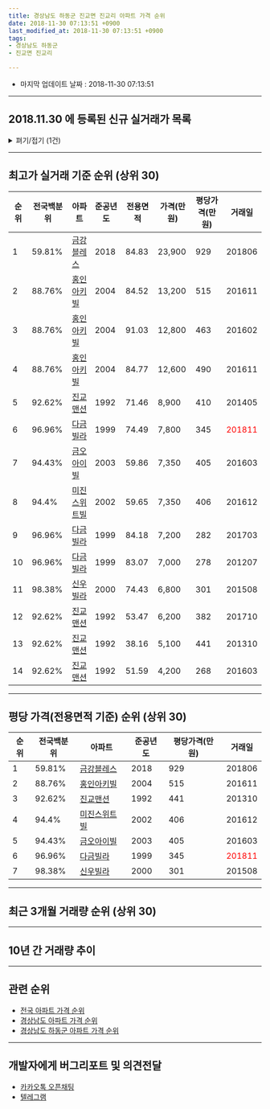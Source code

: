 ```yaml
---
title: 경상남도 하동군 진교면 진교리 아파트 가격 순위
date: 2018-11-30 07:13:51 +0900
last_modified_at: 2018-11-30 07:13:51 +0900
tags:
- 경상남도 하동군
- 진교면 진교리

---
```


* 마지막 업데이트 날짜 : 2018-11-30 07:13:51

---

## 2018.11.30 에 등록된 신규 실거래가 목록

<details>
<summary>펴기/접기 (1건)</summary>
<div markdown="1">

|아파트|전국백분위|준공년도|전용면적|가격(만원)|평당가격(만원)|거래일|
|---|---|---|---|---|---|---|
|[다금빌라](https://search.naver.com/search.naver?query=%EA%B2%BD%EC%83%81%EB%82%A8%EB%8F%84+%ED%95%98%EB%8F%99%EA%B5%B0+%EC%A7%84%EA%B5%90%EB%A9%B4+%EC%A7%84%EA%B5%90%EB%A6%AC+%EB%8B%A4%EA%B8%88%EB%B9%8C%EB%9D%BC)|96.96%|1999|74.49|7,800|345|<span style="color:red">201811</span>|


</div>
</details>

---

## 최고가 실거래 기준 순위 (상위 30)


|순위|전국백분위|아파트|준공년도|전용면적|가격(만원)|평당가격(만원)|거래일|
|---|---|---|---|---|---|---|---|
|1|59.81%|[금강블레스](https://search.naver.com/search.naver?query=%EA%B2%BD%EC%83%81%EB%82%A8%EB%8F%84+%ED%95%98%EB%8F%99%EA%B5%B0+%EC%A7%84%EA%B5%90%EB%A9%B4+%EC%A7%84%EA%B5%90%EB%A6%AC+%EA%B8%88%EA%B0%95%EB%B8%94%EB%A0%88%EC%8A%A4)|2018|84.83|23,900|929|201806|
|2|88.76%|[홍인아키빌](https://search.naver.com/search.naver?query=%EA%B2%BD%EC%83%81%EB%82%A8%EB%8F%84+%ED%95%98%EB%8F%99%EA%B5%B0+%EC%A7%84%EA%B5%90%EB%A9%B4+%EC%A7%84%EA%B5%90%EB%A6%AC+%ED%99%8D%EC%9D%B8%EC%95%84%ED%82%A4%EB%B9%8C)|2004|84.52|13,200|515|201611|
|3|88.76%|[홍인아키빌](https://search.naver.com/search.naver?query=%EA%B2%BD%EC%83%81%EB%82%A8%EB%8F%84+%ED%95%98%EB%8F%99%EA%B5%B0+%EC%A7%84%EA%B5%90%EB%A9%B4+%EC%A7%84%EA%B5%90%EB%A6%AC+%ED%99%8D%EC%9D%B8%EC%95%84%ED%82%A4%EB%B9%8C)|2004|91.03|12,800|463|201602|
|4|88.76%|[홍인아키빌](https://search.naver.com/search.naver?query=%EA%B2%BD%EC%83%81%EB%82%A8%EB%8F%84+%ED%95%98%EB%8F%99%EA%B5%B0+%EC%A7%84%EA%B5%90%EB%A9%B4+%EC%A7%84%EA%B5%90%EB%A6%AC+%ED%99%8D%EC%9D%B8%EC%95%84%ED%82%A4%EB%B9%8C)|2004|84.77|12,600|490|201611|
|5|92.62%|[진교맨션](https://search.naver.com/search.naver?query=%EA%B2%BD%EC%83%81%EB%82%A8%EB%8F%84+%ED%95%98%EB%8F%99%EA%B5%B0+%EC%A7%84%EA%B5%90%EB%A9%B4+%EC%A7%84%EA%B5%90%EB%A6%AC+%EC%A7%84%EA%B5%90%EB%A7%A8%EC%85%98)|1992|71.46|8,900|410|201405|
|6|96.96%|[다금빌라](https://search.naver.com/search.naver?query=%EA%B2%BD%EC%83%81%EB%82%A8%EB%8F%84+%ED%95%98%EB%8F%99%EA%B5%B0+%EC%A7%84%EA%B5%90%EB%A9%B4+%EC%A7%84%EA%B5%90%EB%A6%AC+%EB%8B%A4%EA%B8%88%EB%B9%8C%EB%9D%BC)|1999|74.49|7,800|345|<span style="color:red">201811</span>|
|7|94.43%|[금오아이빌](https://search.naver.com/search.naver?query=%EA%B2%BD%EC%83%81%EB%82%A8%EB%8F%84+%ED%95%98%EB%8F%99%EA%B5%B0+%EC%A7%84%EA%B5%90%EB%A9%B4+%EC%A7%84%EA%B5%90%EB%A6%AC+%EA%B8%88%EC%98%A4%EC%95%84%EC%9D%B4%EB%B9%8C)|2003|59.86|7,350|405|201603|
|8|94.4%|[미진스위트빌](https://search.naver.com/search.naver?query=%EA%B2%BD%EC%83%81%EB%82%A8%EB%8F%84+%ED%95%98%EB%8F%99%EA%B5%B0+%EC%A7%84%EA%B5%90%EB%A9%B4+%EC%A7%84%EA%B5%90%EB%A6%AC+%EB%AF%B8%EC%A7%84%EC%8A%A4%EC%9C%84%ED%8A%B8%EB%B9%8C)|2002|59.65|7,350|406|201612|
|9|96.96%|[다금빌라](https://search.naver.com/search.naver?query=%EA%B2%BD%EC%83%81%EB%82%A8%EB%8F%84+%ED%95%98%EB%8F%99%EA%B5%B0+%EC%A7%84%EA%B5%90%EB%A9%B4+%EC%A7%84%EA%B5%90%EB%A6%AC+%EB%8B%A4%EA%B8%88%EB%B9%8C%EB%9D%BC)|1999|84.18|7,200|282|201703|
|10|96.96%|[다금빌라](https://search.naver.com/search.naver?query=%EA%B2%BD%EC%83%81%EB%82%A8%EB%8F%84+%ED%95%98%EB%8F%99%EA%B5%B0+%EC%A7%84%EA%B5%90%EB%A9%B4+%EC%A7%84%EA%B5%90%EB%A6%AC+%EB%8B%A4%EA%B8%88%EB%B9%8C%EB%9D%BC)|1999|83.07|7,000|278|201207|
|11|98.38%|[신우빌라](https://search.naver.com/search.naver?query=%EA%B2%BD%EC%83%81%EB%82%A8%EB%8F%84+%ED%95%98%EB%8F%99%EA%B5%B0+%EC%A7%84%EA%B5%90%EB%A9%B4+%EC%A7%84%EA%B5%90%EB%A6%AC+%EC%8B%A0%EC%9A%B0%EB%B9%8C%EB%9D%BC)|2000|74.43|6,800|301|201508|
|12|92.62%|[진교맨션](https://search.naver.com/search.naver?query=%EA%B2%BD%EC%83%81%EB%82%A8%EB%8F%84+%ED%95%98%EB%8F%99%EA%B5%B0+%EC%A7%84%EA%B5%90%EB%A9%B4+%EC%A7%84%EA%B5%90%EB%A6%AC+%EC%A7%84%EA%B5%90%EB%A7%A8%EC%85%98)|1992|53.47|6,200|382|201710|
|13|92.62%|[진교맨션](https://search.naver.com/search.naver?query=%EA%B2%BD%EC%83%81%EB%82%A8%EB%8F%84+%ED%95%98%EB%8F%99%EA%B5%B0+%EC%A7%84%EA%B5%90%EB%A9%B4+%EC%A7%84%EA%B5%90%EB%A6%AC+%EC%A7%84%EA%B5%90%EB%A7%A8%EC%85%98)|1992|38.16|5,100|441|201310|
|14|92.62%|[진교맨션](https://search.naver.com/search.naver?query=%EA%B2%BD%EC%83%81%EB%82%A8%EB%8F%84+%ED%95%98%EB%8F%99%EA%B5%B0+%EC%A7%84%EA%B5%90%EB%A9%B4+%EC%A7%84%EA%B5%90%EB%A6%AC+%EC%A7%84%EA%B5%90%EB%A7%A8%EC%85%98)|1992|51.59|4,200|268|201603|


---

## 평당 가격(전용면적 기준) 순위 (상위 30)


|순위|전국백분위|아파트|준공년도|평당가격(만원)|거래일|
|---|---|---|---|---|---|
|1|59.81%|[금강블레스](https://search.naver.com/search.naver?query=%EA%B2%BD%EC%83%81%EB%82%A8%EB%8F%84+%ED%95%98%EB%8F%99%EA%B5%B0+%EC%A7%84%EA%B5%90%EB%A9%B4+%EC%A7%84%EA%B5%90%EB%A6%AC+%EA%B8%88%EA%B0%95%EB%B8%94%EB%A0%88%EC%8A%A4)|2018|929|201806|
|2|88.76%|[홍인아키빌](https://search.naver.com/search.naver?query=%EA%B2%BD%EC%83%81%EB%82%A8%EB%8F%84+%ED%95%98%EB%8F%99%EA%B5%B0+%EC%A7%84%EA%B5%90%EB%A9%B4+%EC%A7%84%EA%B5%90%EB%A6%AC+%ED%99%8D%EC%9D%B8%EC%95%84%ED%82%A4%EB%B9%8C)|2004|515|201611|
|3|92.62%|[진교맨션](https://search.naver.com/search.naver?query=%EA%B2%BD%EC%83%81%EB%82%A8%EB%8F%84+%ED%95%98%EB%8F%99%EA%B5%B0+%EC%A7%84%EA%B5%90%EB%A9%B4+%EC%A7%84%EA%B5%90%EB%A6%AC+%EC%A7%84%EA%B5%90%EB%A7%A8%EC%85%98)|1992|441|201310|
|4|94.4%|[미진스위트빌](https://search.naver.com/search.naver?query=%EA%B2%BD%EC%83%81%EB%82%A8%EB%8F%84+%ED%95%98%EB%8F%99%EA%B5%B0+%EC%A7%84%EA%B5%90%EB%A9%B4+%EC%A7%84%EA%B5%90%EB%A6%AC+%EB%AF%B8%EC%A7%84%EC%8A%A4%EC%9C%84%ED%8A%B8%EB%B9%8C)|2002|406|201612|
|5|94.43%|[금오아이빌](https://search.naver.com/search.naver?query=%EA%B2%BD%EC%83%81%EB%82%A8%EB%8F%84+%ED%95%98%EB%8F%99%EA%B5%B0+%EC%A7%84%EA%B5%90%EB%A9%B4+%EC%A7%84%EA%B5%90%EB%A6%AC+%EA%B8%88%EC%98%A4%EC%95%84%EC%9D%B4%EB%B9%8C)|2003|405|201603|
|6|96.96%|[다금빌라](https://search.naver.com/search.naver?query=%EA%B2%BD%EC%83%81%EB%82%A8%EB%8F%84+%ED%95%98%EB%8F%99%EA%B5%B0+%EC%A7%84%EA%B5%90%EB%A9%B4+%EC%A7%84%EA%B5%90%EB%A6%AC+%EB%8B%A4%EA%B8%88%EB%B9%8C%EB%9D%BC)|1999|345|<span style="color:red">201811</span>|
|7|98.38%|[신우빌라](https://search.naver.com/search.naver?query=%EA%B2%BD%EC%83%81%EB%82%A8%EB%8F%84+%ED%95%98%EB%8F%99%EA%B5%B0+%EC%A7%84%EA%B5%90%EB%A9%B4+%EC%A7%84%EA%B5%90%EB%A6%AC+%EC%8B%A0%EC%9A%B0%EB%B9%8C%EB%9D%BC)|2000|301|201508|


---

## 최근 3개월 거래량 순위 (상위 30)


<div style="width:100%;">
    <canvas id="deal_count_ranking" height="250"></canvas>
</div>


<script>
new Chart(document.getElementById("deal_count_ranking"), {
    type: 'horizontalBar',
    data: {
        labels: ['금오아이빌', '다금빌라'],
        datasets: [{
            label: '실거래 수',
            data: [2, 1],
            borderColor: "rgba(255, 0, 128, 1)",
            backgroundColor: "rgba(255, 0, 128, 0.5)",
            fill: false,
        }]
    },
    options: {
        responsive: true,
        title: {
            display: true,
            text: '최근 3개월 거래량 순위'
        },
        tooltips: {
            mode: 'index',
            intersect: false,
            callbacks: {
                title: function(tooltipItems, data) {
                    return "실거래 수:";
                },
                label: function(tooltipItem, data) {
                    return data.labels[tooltipItem.index] + ": " + tooltipItem.xLabel;
                }
            }
        },
        hover: {
            mode: 'nearest',
            intersect: true
        },
        scales: {
            xAxes: [{
                display: true,
                scaleLabel: {
                    display: true,
                    labelString: '실거래 수'
                },
                ticks: {
                    suggestedMin: 0,
                }
            }],
            yAxes: [{
                display: true,
                ticks: {
                    autoSkip: false,
                    callback: function(value, index, values) {
                        if (value.length > 15)
                            return value.substr(0, 13) + "...";
                        else
                            return value;
                    }
                },
                scaleLabel: {
                    display: false,
                }
            }]
        }
    }
});

</script>


---

## 10년 간 거래량 추이


<div style="width:100%;">
    <canvas id="deal_progress" height="250"></canvas>
</div>

<script>
new Chart(document.getElementById("deal_progress"), {
    type: 'line',
    data: {
        labels: ['200811','200812','200901','200902','200903','200904','200905','200906','200907','200908','200909','200910','200911','200912','201001','201002','201003','201004','201005','201006','201007','201008','201009','201010','201011','201012','201101','201102','201103','201104','201105','201106','201107','201108','201109','201110','201111','201112','201201','201202','201203','201204','201205','201206','201207','201208','201209','201210','201211','201212','201301','201302','201303','201304','201305','201306','201307','201308','201309','201310','201311','201312','201401','201402','201403','201404','201405','201406','201407','201408','201409','201410','201411','201412','201501','201502','201503','201504','201505','201506','201507','201508','201509','201510','201511','201512','201601','201602','201603','201604','201605','201606','201607','201608','201609','201610','201611','201612','201701','201702','201703','201704','201705','201706','201707','201708','201709','201710','201711','201712','201801','201802','201803','201804','201805','201806','201807','201808','201809','201810','201811'],
        datasets: [{
            label: '실거래 수',
            pointRadius: 1,
            data: [1, 0, 0, 0, 0, 1, 2, 2, 1, 0, 0, 0, 4, 3, 2, 1, 3, 2, 0, 0, 0, 1, 1, 1, 1, 4, 1, 0, 1, 2, 0, 2, 0, 0, 1, 1, 1, 0, 1, 0, 2, 1, 0, 0, 2, 0, 1, 2, 0, 0, 1, 1, 9, 5, 7, 1, 2, 0, 0, 8, 3, 2, 3, 5, 1, 1, 3, 1, 0, 1, 0, 1, 1, 0, 2, 1, 0, 3, 1, 2, 1, 1, 0, 3, 0, 0, 0, 1, 2, 1, 0, 2, 1, 0, 0, 1, 2, 2, 0, 1, 2, 0, 0, 0, 0, 0, 3, 2, 0, 0, 0, 1, 1, 0, 0, 11, 2, 0, 1, 1, 1],
            borderColor: "rgba(255, 201, 14, 1)",
            backgroundColor: "rgba(255, 201, 14, 0.5)",
            fill: true,
        }]
    },
    options: {
        responsive: true,
        title: {
            display: true,
            text: '10년간 거래량 추이'
        },
        tooltips: {
            mode: 'index',
            intersect: false,
        },
        hover: {
            mode: 'nearest',
            intersect: true
        },
        scales: {
            xAxes: [{
                display: true,
                scaleLabel: {
                    display: true,
                    labelString: '년/월'
                }
            }],
            yAxes: [{
                display: true,
                ticks: {
                    suggestedMin: 0,
                },
                scaleLabel: {
                    display: true,
                    labelString: '실거래 수'
                }
            }]
        }
    }
});

</script>


---

## 관련 순위

- [전국 아파트 가격 순위](https://inasie.github.io/apt-ranking/전국)
- [경상남도 아파트 가격 순위](https://inasie.github.io/apt-ranking/경상남도)
- [경상남도 하동군 아파트 가격 순위](https://inasie.github.io/apt-ranking/경상남도-하동군)


---

## 개발자에게 버그리포트 및 의견전달

- [카카오톡 오픈채팅](https://open.kakao.com/o/gLJUAP4)
- [텔레그램](https://t.me/inasie)

